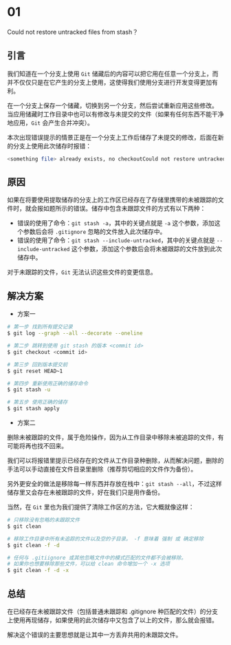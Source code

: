 # 01

Could not restore untracked files from stash？

## 引言

我们知道在一个分支上使用 `Git` 储藏后的内容可以把它用在任意一个分支上，而并不仅仅只是在它产生的分支上使用，这使得我们使用分支进行开发变得更加有利。

在一个分支上保存一个储藏，切换到另一个分支，然后尝试重新应用这些修改。 当应用储藏时工作目录中也可以有修改与未提交的文件（如果有任何东西不能干净地应用，`Git` 会产生合并冲突）。

本次出现错误提示的情景正是在一个分支上工作后储存了未提交的修改，后面在新的分支上使用此次储存时报错：

```bash
<something file> already exists, no checkoutCould not restore untracked files from stash entry.
```

## 原因

如果在将要使用提取储存的分支上的工作区已经存在了存储里携带的未被跟踪的文件时，就会报如题所示的错误。储存中包含未跟踪文件的方式有以下两种：

* 错误的使用了命令：`git stash -a`，其中的关键点就是 `-a` 这个参数，添加这个参数后会将 `.gitignore` 忽略的文件放入此次储存中。
* 错误的使用了命令：`git stash --include-untracked`，其中的关键点就是 `--include-untracked` 这个参数，添加这个参数后会将未被跟踪的文件放到此次储存中。

对于未跟踪的文件，`Git` 无法认识这些文件的变更信息。

## 解决方案

* 方案一

```bash
# 第一步 找到所有提交记录
$ git log --graph --all --decorate --oneline

# 第二步 跳转到使用 git stash 的版本 <commit id>
$ git checkout <commit id>

# 第三步 回到版本提交前
$ git reset HEAD~1

# 第四步 重新使用正确的储存命令
$ git stash -u

# 第五步 使用正确的储存
$ git stash apply
```

* 方案二

删除未被跟踪的文件，属于危险操作，因为从工作目录中移除未被追踪的文件，有可能将再也找不回来。

我们可以将报错里提示已经存在的文件从工作目录种删除，从而解决问题，删除的手法可以手动直接在文件目录里删除（推荐剪切相应的文件作为备份）。

另外更安全的做法是移除每一样东西并存放在栈中：`git stash --all`，不过这样储存里又会存在未被跟踪的文件，好在我们只是用作备份。

当然，在 `Git` 里也为我们提供了清除工作区的方法，它大概就像这样：

```bash
# 只移除没有忽略的未跟踪文件
$ git clean

# 移除工作目录中所有未追踪的文件以及空的子目录。 -f 意味着 强制 或 确定移除
$ git clean -f -d

# 任何与 .gitiignore 或其他忽略文件中的模式匹配的文件都不会被移除。
# 如果你也想要移除那些文件，可以给 clean 命令增加一个 -x 选项
$ git clean -f -d -x
```

## 总结

在已经存在未被跟踪文件（包括普通未跟踪和 .gitignore 种匹配的文件）的分支上使用再现储存，如果使用的此次储存中又包含了以上的文件，那么就会报错。

解决这个错误的主要思想就是让其中一方丢弃共用的未跟踪文件。
